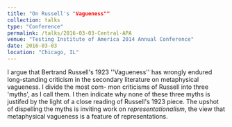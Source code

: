 ```yaml
---
title: "On Russell's "Vagueness""
collection: talks
type: "Conference"
permalink: /talks/2016-03-03-Central-APA
venue: "Testing Institute of America 2014 Annual Conference"
date: 2016-03-03
location: "Chicago, IL"
---
```


I argue that Bertrand Russell's 1923 ''Vagueness'' has wrongly endured long-standing
criticism in the secondary literature on metaphysical vagueness. I divide the most com-
mon criticisms of Russell into three 'myths', as I call them. I then indicate why none
of these three myths is justifed by the light of a close reading of Russell's 1923 piece.
The upshot of dispelling the myths is inviting work on *representationalism*, the view
that metaphysical vagueness is a feature of representations.
